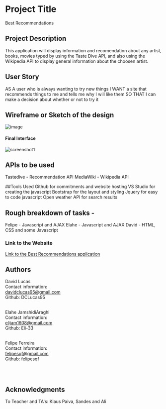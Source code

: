 # Project Title

Best Recommendations

## Project Description

This application will display information and recomendation about any artist, books, movies typed by using the Taste Dive API, and also using the Wikipedia API to display general information about the choosen artist.

## User Story

AS A user who is always wanting to try new things
I WANT a site that recommends things to me and tells me why I will like them
SO THAT I can make a decision about whether or not to try it

## Wireframe or Sketch of the design

![image](https://user-images.githubusercontent.com/69066157/93866655-4908c300-fd0b-11ea-84b8-637bfaea30df.png)

#### Final Interface

​![screenshot1](https://github.com/DCLucas95/Project-1-Recommendations/blob/master/Assets/pic01.PNG)

## APIs to be used

Tastedive - Recommendation API
MediaWiki - Wikipedia API

##Tools Used
Github for commitments and website hosting
VS Studio for creating the javascript
Bootstrap for the layout and styling
Jquery for easy to code javascript
Open weather API for search results

## Rough breakdown of tasks -
Felipe - Javascript and AJAX
Elahe - Javascript and AJAX
David - HTML, CSS and some Javascript


### Link to the Website

<a href="https://dclucas95.github.io/Project-1-Recommendations/">Link to the Best Recommendations application</a>

## Authors

David Lucas <br>
Contact information:<br>
davidclucas95@gmail.com<br>
Github: DCLucas95<br><br>

Elahe JamshidiAraghi <br>
Contact information:<br>
elijam1608@gmail.com<br>
Github: Eli-33<br><br>

Felipe Ferreira <br>
Contact information:<br>
felipesqf@gmail.com<br>
Github: felipesqf<br><br>

​​

## Acknowledgments

To Teacher and TA's:
Klaus Paiva, Sandes and Ali

